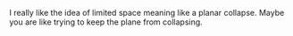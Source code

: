 I really like the idea of limited space meaning like a planar collapse.
Maybe you are like trying to keep the plane from collapsing.

